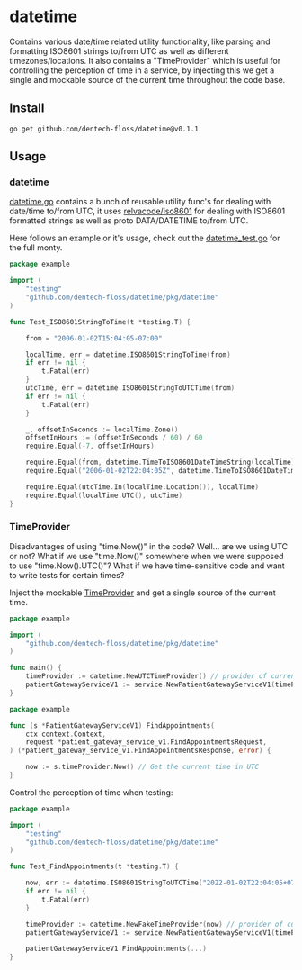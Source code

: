 # datetime

Contains various date/time related utility functionality, like parsing and formatting ISO8601 strings to/from UTC as well as different timezones/locations. It also contains a "TimeProvider" which is useful for controlling the perception of time in a service, by injecting this we get a single and mockable source of the current time throughout the code base.

## Install

```
go get github.com/dentech-floss/datetime@v0.1.1
```

## Usage

### datetime

[datetime.go](https://github.com/dentech-floss/datetime/blob/main/pkg/datetime/datetime.go) contains a bunch of reusable utility func's for dealing with date/time to/from UTC, it uses [relvacode/iso8601](https://github.com/relvacode/iso8601) for dealing with ISO8601 formatted strings as well as proto DATA/DATETIME to/from UTC.

Here follows an example or it's usage, check out the [datetime_test.go](https://github.com/dentech-floss/datetime/blob/main/pkg/datetime/datetime_test.go) for the full monty.

```go
package example

import (
    "testing"
    "github.com/dentech-floss/datetime/pkg/datetime"
)

func Test_ISO8601StringToTime(t *testing.T) {

    from = "2006-01-02T15:04:05-07:00"

    localTime, err = datetime.ISO8601StringToTime(from)
    if err != nil {
        t.Fatal(err)
    }
    utcTime, err = datetime.ISO8601StringToUTCTime(from)
    if err != nil {
        t.Fatal(err)
    }

    _, offsetInSeconds := localTime.Zone()
    offsetInHours := (offsetInSeconds / 60) / 60
    require.Equal(-7, offsetInHours)

    require.Equal(from, datetime.TimeToISO8601DateTimeString(localTime))
    require.Equal("2006-01-02T22:04:05Z", datetime.TimeToISO8601DateTimeString(utcTime))

    require.Equal(utcTime.In(localTime.Location()), localTime)
    require.Equal(localTime.UTC(), utcTime)
}
```

### TimeProvider

Disadvantages of using "time.Now()" in the code? Well... are we using UTC or not? What if we use "time.Now()" somewhere when we were supposed to use "time.Now().UTC()"? What if we have time-sensitive code and want to write tests for certain times? 

Inject the mockable [TimeProvider](https://github.com/dentech-floss/datetime/blob/main/pkg/datetime/time_provider.go) and get a single source of the current time.

```go
package example

import (
    "github.com/dentech-floss/datetime/pkg/datetime"
)

func main() {
    timeProvider := datetime.NewUTCTimeProvider() // provider of current time in UTC
    patientGatewayServiceV1 := service.NewPatientGatewayServiceV1(timeProvider) // inject it
}
```

```go
package example

func (s *PatientGatewayServiceV1) FindAppointments(
    ctx context.Context,
    request *patient_gateway_service_v1.FindAppointmentsRequest,
) (*patient_gateway_service_v1.FindAppointmentsResponse, error) {

    now := s.timeProvider.Now() // Get the current time in UTC
}
```

Control the perception of time when testing:

```go
package example

import (
    "testing"
    "github.com/dentech-floss/datetime/pkg/datetime"
)

func Test_FindAppointments(t *testing.T) {

    now, err := datetime.ISO8601StringToUTCTime("2022-01-02T22:04:05+07:00")
    if err != nil {
        t.Fatal(err)
    }

    timeProvider := datetime.NewFakeTimeProvider(now) // provider of current time of choice
    patientGatewayServiceV1 := service.NewPatientGatewayServiceV1(timeProvider) // inject it

    patientGatewayServiceV1.FindAppointments(...)
}
```
